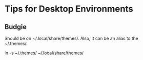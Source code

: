 
# Tips for Desktop Environments
## Budgie
Should be on ~/.local/share/themes/. Also, it can be an alias to the ~/.themes/.  

ln -s ~/.themes/ ~/.local/share/themes/


